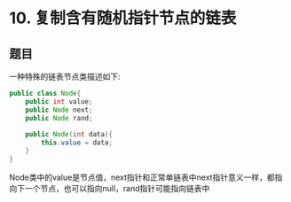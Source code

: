 # 10. 复制含有随机指针节点的链表

## 题目

一种特殊的链表节点类描述如下:

```java
public class Node{
    public int value;
    public Node next;
    public Node rand;
    
    public Node(int data){
        this.value = data;
    }
}
```

Node类中的value是节点值，next指针和正常单链表中next指针意义一样，都指向下一个节点，也可以指向null，rand指针可能指向链表中

